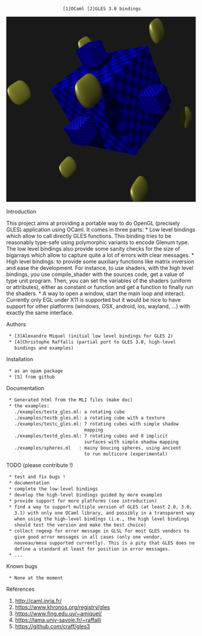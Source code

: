                          [1]OCaml [2]GLES 3.0 bindings

![Screen shot](https://raw.githubusercontent.com/craff/gles3/master/cubes.png?raw=true "A nice screen shot")


Introduction

   This project aims at providing a portable way to do OpenGL (precisely
   GLES) application using OCaml. It comes in three parts:
     * Low level bindings which allow to call directly GLES functions.
       This binding tries to be reasonably type-safe using polymorphic
       variants to encode Glenum type. The low level bindings also provide
       some sanity checks for the size of bigarrays which allow to capture
       quite a lot of errors with clear messages.
     * High level bindings: to provide some auxiliary functions like
       matrix inversion and ease the development. For instance, to use
       shaders, with the high level bindings, you use compile_shader with
       the sources code, get a value of type unit program. Then, you can
       set the variables of the shaders (uniform or attributes), either as
       constant or function and get a function to finally run the shaders.
     * A way to open a window, start the main loop and interact. Currently
       only EGL under X11 is supported but it would be nice to have
       support for other platforms (windows, OSX, android, ios, wayland,
       ...) with exactly the same interface.

Authors

     * [3]Alexandre Miquel (initial low level bindings for GLES 2)
     * [4]Christophe Raffalli (partial port to GLES 3.0, high-level
       bindings and examples)

Installation

     * as an opam package
     * [5] from github

Documentation

     * Generated html from the MLI files (make doc)
     * the examples:
       ./examples/testa_gles.ml: a rotating cube
       ./examples/testb_gles.ml: a rotating cube with a texture
       ./examples/testc_gles.ml: 7 rotating cubes with simple shadow
                                 mapping
       ./examples/testd_gles.ml: 7 rotating cubes and 8 implicit
                                 surfaces with simple shadow mapping
       ./examples/spheres.ml   : mainy boucing spheres, using ancient
                                 to run multicore (experimental)

TODO (please contribute !)

     * test and fix bugs !
     * documentation
     * complete the low-level bindings
     * develop the high-level bindings guided by more examples
     * provide support for more platforms (see introduction)
     * find a way to support multiple version of GLES (at least 2.0, 3.0,
       3.1) with only one OCaml library, and possibly in a transparent way
       when using the high-level bindings (i.e., the high level bindings
       should test the version and make the best choice)
     * collect regexp for error message in GLSL for most GLES vendors to
       give good error messages in all cases (only one vendor,
       nouveau/mesa supported currently). This is a pity that GLES does no
       define a standard at least for position in error messages.
     * ...

Known bugs

     * None at the moment

Références

   1. http://caml.inria.fr/
   2. https://www.khronos.org/registry/gles
   3. https://www.fing.edu.uy/~amiquel/
   4. https://lama.univ-savoie.fr/~raffalli
   5. https://github.com/craff/gles3
